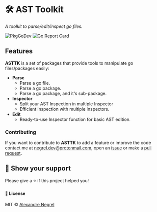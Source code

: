 
# :hammer_and_wrench: AST Toolkit
*A toolkit to parse/edit/inspect go files.*

[![PkgGoDev](https://pkg.go.dev/badge/github.com/negrel/asttk)](https://pkg.go.dev/github.com/negrel/asttk)
[![Go Report Card](https://goreportcard.com/badge/github.com/negrel/asttk)](https://goreportcard.com/report/github.com/negrel/asttk)

## Features
**ASTTK** is a set of packages that provide tools to manipulate go files/packages easily:
- **Parse**
	- Parse a go file.
	- Parse a go package.
	- Parse a go package, and it's sub-package.
- **Inspector**
	- Split your AST Inspection in multiple Inspector
	- Efficient inspection with multiple Inspectors.
- **Edit**
	- Ready-to-use Inspector function for basic AST edition.

### Contributing
If you want to contribute to **ASTTK** to add a feature or improve the code contact me at
[negrel.dev@protonmail.com](mailto:negrel.dev@protonmail.com), open an [issue](https://github.com/negrel/asttk/issues)
or make a [pull request](https://github.com/negrel/asttk/pulls).

## :stars: Show your support
Please give a :star: if this project helped you!

#### :scroll: License
MIT © [Alexandre Negrel](https://www.negrel.dev)
